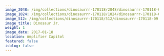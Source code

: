 ```yaml
---
image_2048: /img/collections/dinosaurrr-170118/2048/dinosaurrr-170118-09.jpg
image_1024: /img/collections/dinosaurrr-170118/1024/dinosaurrr-170118-09.jpg
image_512: /img/collections/dinosaurrr-170118/512/dinosaurrr-170118-09.jpg
image_title: Dinosaur Jr.
weight: 1
image_date: 2017-01-18
location: Amplifier Capitol
featured: false
isblog: false
---
```

